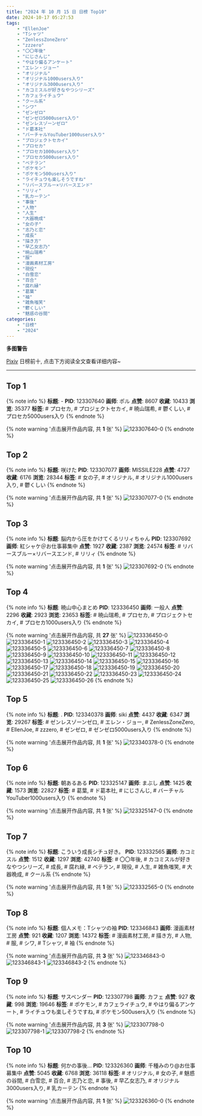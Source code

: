 ```yaml
---
title: "2024 年 10 月 15 日 日榜 Top10"
date: 2024-10-17 05:27:53
tags:
    - "EllenJoe"
    - "Tシャツ"
    - "ZenlessZoneZero"
    - "zzzero"
    - "〇〇年後"
    - "にじさんじ"
    - "やはり偏るアンケート"
    - "エレン・ジョー"
    - "オリジナル"
    - "オリジナル1000users入り"
    - "オリジナル3000users入り"
    - "カコミスルが好きなやつシリーズ"
    - "カフェライチュウ"
    - "クール系"
    - "シワ"
    - "ゼンゼロ"
    - "ゼンゼロ5000users入り"
    - "ゼンレスゾーンゼロ"
    - "ド葛本社"
    - "バーチャルYouTuber1000users入り"
    - "プロジェクトセカイ"
    - "プロセカ"
    - "プロセカ1000users入り"
    - "プロセカ5000users入り"
    - "ベテラン"
    - "ポケモン"
    - "ポケモン500users入り"
    - "ライチュウも楽しそうですね"
    - "リバースブルー×リバースエンド"
    - "リリィ"
    - "乳カーテン"
    - "事後"
    - "人物"
    - "人生"
    - "大器晩成"
    - "女の子"
    - "志乃と恋"
    - "成長"
    - "描き方"
    - "早乙女志乃"
    - "暁山瑞希"
    - "服"
    - "漫画素材工房"
    - "現役"
    - "白雪恋"
    - "百合"
    - "腐れ縁"
    - "葛葉"
    - "袖"
    - "雑魚嗤笑"
    - "鬱くしい"
    - "魅惑の谷間"
categories:
    - "日榜"
    - "2024"
---
```


<i class="fa fa-triangle-exclamation"></i>**多图警告**<i class="fa fa-triangle-exclamation"></i>

[Pixiv](https://www.pixiv.net/) 日榜前十, 点击下方阅读全文查看详细内容~

<!-- more -->

---

## Top 1

{% note info %}
**标题**: -
**PID**: 123307640 **画师**: ポル
**点赞**: 8607 **收藏**: 10433 **浏览**: 35377
**标签**: # プロセカ, # プロジェクトセカイ, # 暁山瑞希, # 鬱くしい, # プロセカ5000users入り
{% endnote %}

{% note warning '点击展开作品内容, 共 **1** 张' %}
![123307640-0](https://i.pixiv.re/img-original/img/2024/10/14/00/09/26/123307640_p0.png)
{% endnote %}

## Top 2

{% note info %}
**标题**: 咲けた
**PID**: 123307077 **画师**: MISSILE228
**点赞**: 4727 **收藏**: 6176 **浏览**: 28344
**标签**: # 女の子, # オリジナル, # オリジナル1000users入り, # 鬱くしい
{% endnote %}

{% note warning '点击展开作品内容, 共 **1** 张' %}
![123307077-0](https://i.pixiv.re/img-original/img/2024/10/14/00/00/37/123307077_p0.jpg)
{% endnote %}

## Top 3

{% note info %}
**标题**: 脳内から圧をかけてくるリリィちゃん
**PID**: 123307692 **画师**: 紅シャケ＠お仕事募集中
**点赞**: 1927 **收藏**: 2387 **浏览**: 24574
**标签**: # リバースブルー×リバースエンド, # リリィ
{% endnote %}

{% note warning '点击展开作品内容, 共 **1** 张' %}
![123307692-0](https://i.pixiv.re/img-original/img/2024/10/14/00/10/57/123307692_p0.jpg)
{% endnote %}

## Top 4

{% note info %}
**标题**: 暁山中心まとめ
**PID**: 123336450 **画师**: 一般人
**点赞**: 2296 **收藏**: 2923 **浏览**: 23653
**标签**: # 暁山瑞希, # プロセカ, # プロジェクトセカイ, # プロセカ1000users入り
{% endnote %}

{% note warning '点击展开作品内容, 共 **27** 张' %}
![123336450-0](https://i.pixiv.re/img-original/img/2024/10/14/22/18/54/123336450_p0.jpg)
![123336450-1](https://i.pixiv.re/img-original/img/2024/10/14/22/18/54/123336450_p1.jpg)
![123336450-2](https://i.pixiv.re/img-original/img/2024/10/14/22/18/54/123336450_p2.jpg)
![123336450-3](https://i.pixiv.re/img-original/img/2024/10/14/22/18/54/123336450_p3.jpg)
![123336450-4](https://i.pixiv.re/img-original/img/2024/10/14/22/18/54/123336450_p4.jpg)
![123336450-5](https://i.pixiv.re/img-original/img/2024/10/14/22/18/54/123336450_p5.jpg)
![123336450-6](https://i.pixiv.re/img-original/img/2024/10/14/22/18/54/123336450_p6.jpg)
![123336450-7](https://i.pixiv.re/img-original/img/2024/10/14/22/18/54/123336450_p7.jpg)
![123336450-8](https://i.pixiv.re/img-original/img/2024/10/14/22/18/54/123336450_p8.jpg)
![123336450-9](https://i.pixiv.re/img-original/img/2024/10/14/22/18/54/123336450_p9.jpg)
![123336450-10](https://i.pixiv.re/img-original/img/2024/10/14/22/18/54/123336450_p10.jpg)
![123336450-11](https://i.pixiv.re/img-original/img/2024/10/14/22/18/54/123336450_p11.jpg)
![123336450-12](https://i.pixiv.re/img-original/img/2024/10/14/22/18/54/123336450_p12.jpg)
![123336450-13](https://i.pixiv.re/img-original/img/2024/10/14/22/18/54/123336450_p13.jpg)
![123336450-14](https://i.pixiv.re/img-original/img/2024/10/14/22/18/54/123336450_p14.jpg)
![123336450-15](https://i.pixiv.re/img-original/img/2024/10/14/22/18/54/123336450_p15.jpg)
![123336450-16](https://i.pixiv.re/img-original/img/2024/10/14/22/18/54/123336450_p16.jpg)
![123336450-17](https://i.pixiv.re/img-original/img/2024/10/14/22/18/54/123336450_p17.jpg)
![123336450-18](https://i.pixiv.re/img-original/img/2024/10/14/22/18/54/123336450_p18.jpg)
![123336450-19](https://i.pixiv.re/img-original/img/2024/10/14/22/18/54/123336450_p19.jpg)
![123336450-20](https://i.pixiv.re/img-original/img/2024/10/14/22/18/54/123336450_p20.jpg)
![123336450-21](https://i.pixiv.re/img-original/img/2024/10/14/22/18/54/123336450_p21.jpg)
![123336450-22](https://i.pixiv.re/img-original/img/2024/10/14/22/18/54/123336450_p22.jpg)
![123336450-23](https://i.pixiv.re/img-original/img/2024/10/14/22/18/54/123336450_p23.jpg)
![123336450-24](https://i.pixiv.re/img-original/img/2024/10/14/22/18/54/123336450_p24.jpg)
![123336450-25](https://i.pixiv.re/img-original/img/2024/10/14/22/18/54/123336450_p25.jpg)
![123336450-26](https://i.pixiv.re/img-original/img/2024/10/14/22/18/54/123336450_p26.jpg)
{% endnote %}

## Top 5

{% note info %}
**标题**: .
**PID**: 123340378 **画师**: siki
**点赞**: 4437 **收藏**: 6347 **浏览**: 29267
**标签**: # ゼンレスゾーンゼロ, # エレン・ジョー, # ZenlessZoneZero, # EllenJoe, # zzzero, # ゼンゼロ, # ゼンゼロ5000users入り
{% endnote %}

{% note warning '点击展开作品内容, 共 **1** 张' %}
![123340378-0](https://i.pixiv.re/img-original/img/2024/10/15/00/00/35/123340378_p0.jpg)
{% endnote %}

## Top 6

{% note info %}
**标题**: 朝あるある
**PID**: 123325147 **画师**: まぶし
**点赞**: 1425 **收藏**: 1573 **浏览**: 22827
**标签**: # 葛葉, # ド葛本社, # にじさんじ, # バーチャルYouTuber1000users入り
{% endnote %}

{% note warning '点击展开作品内容, 共 **1** 张' %}
![123325147-0](https://i.pixiv.re/img-original/img/2024/10/14/16/24/46/123325147_p0.jpg)
{% endnote %}

## Top 7

{% note info %}
**标题**: こういう成長シチュ好き。
**PID**: 123332565 **画师**: カコミスル
**点赞**: 1512 **收藏**: 1297 **浏览**: 42740
**标签**: # 〇〇年後, # カコミスルが好きなやつシリーズ, # 成長, # 腐れ縁, # ベテラン, # 現役, # 人生, # 雑魚嗤笑, # 大器晩成, # クール系
{% endnote %}

{% note warning '点击展开作品内容, 共 **1** 张' %}
![123332565-0](https://i.pixiv.re/img-original/img/2024/10/14/20/35/41/123332565_p0.jpg)
{% endnote %}

## Top 8

{% note info %}
**标题**: 個人メモ：Tシャツの袖
**PID**: 123346843 **画师**: 漫画素材工房
**点赞**: 921 **收藏**: 1207 **浏览**: 14372
**标签**: # 漫画素材工房, # 描き方, # 人物, # 服, # シワ, # Tシャツ, # 袖
{% endnote %}

{% note warning '点击展开作品内容, 共 **3** 张' %}
![123346843-0](https://i.pixiv.re/img-original/img/2024/10/15/06/00/04/123346843_p0.jpg)
![123346843-1](https://i.pixiv.re/img-original/img/2024/10/15/06/00/04/123346843_p1.jpg)
![123346843-2](https://i.pixiv.re/img-original/img/2024/10/15/06/00/04/123346843_p2.jpg)
{% endnote %}

## Top 9

{% note info %}
**标题**: サスペンダー
**PID**: 123307798 **画师**: カフェ
**点赞**: 927 **收藏**: 998 **浏览**: 19646
**标签**: # ポケモン, # カフェライチュウ, # やはり偏るアンケート, # ライチュウも楽しそうですね, # ポケモン500users入り
{% endnote %}

{% note warning '点击展开作品内容, 共 **3** 张' %}
![123307798-0](https://i.pixiv.re/img-original/img/2024/10/14/00/14/07/123307798_p0.jpg)
![123307798-1](https://i.pixiv.re/img-original/img/2024/10/14/00/14/07/123307798_p1.jpg)
![123307798-2](https://i.pixiv.re/img-original/img/2024/10/14/00/14/07/123307798_p2.jpg)
{% endnote %}

## Top 10

{% note info %}
**标题**: 何かの事後…
**PID**: 123326360 **画师**: 千種みのり@お仕事募集中
**点赞**: 5045 **收藏**: 6768 **浏览**: 36118
**标签**: # オリジナル, # 女の子, # 魅惑の谷間, # 白雪恋, # 百合, # 志乃と恋, # 事後, # 早乙女志乃, # オリジナル3000users入り, # 乳カーテン
{% endnote %}

{% note warning '点击展开作品内容, 共 **1** 张' %}
![123326360-0](https://i.pixiv.re/img-original/img/2024/10/14/17/12/02/123326360_p0.jpg)
{% endnote %}
